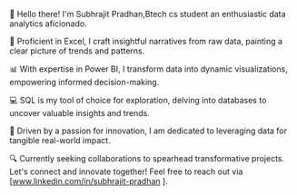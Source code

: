 👋 Hello there! I'm Subhrajit Pradhan,Btech cs student an enthusiastic data analytics aficionado.

💼 Proficient in Excel, I craft insightful narratives from raw data, painting a clear picture of trends and patterns.

📊 With expertise in Power BI, I transform data into dynamic visualizations, empowering informed decision-making.

💻 SQL is my tool of choice for exploration, delving into databases to uncover valuable insights and trends.

🌱 Driven by a passion for innovation, I am dedicated to leveraging data for tangible real-world impact.

🔍 Currently seeking collaborations to spearhead transformative projects. Let's connect and innovate together! Feel free to reach out via [www.linkedin.com/in/subhrajit-pradhan
].
